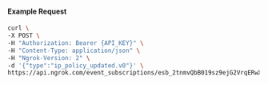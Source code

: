 <!-- Code generated for API Clients. DO NOT EDIT. -->

#### Example Request

```bash
curl \
-X POST \
-H "Authorization: Bearer {API_KEY}" \
-H "Content-Type: application/json" \
-H "Ngrok-Version: 2" \
-d '{"type":"ip_policy_updated.v0"}' \
https://api.ngrok.com/event_subscriptions/esb_2tnmvQbB019sz9ejG2VrqERwXKK/sources
```
